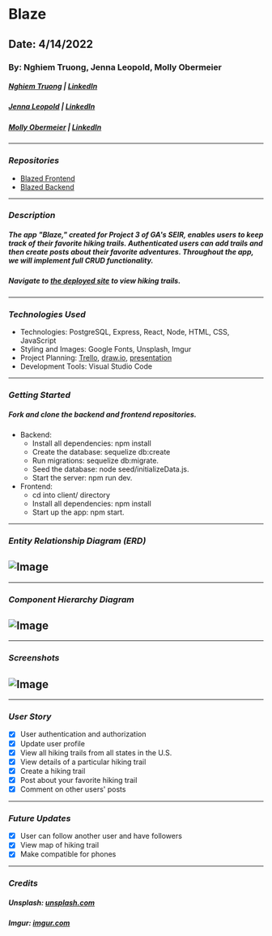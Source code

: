 # Blaze

## Date: 4/14/2022

### By: Nghiem Truong, Jenna Leopold, Molly Obermeier

##### [Nghiem Truong](https://github.com/vinhnghiemcr) | [LinkedIn](https://www.linkedin.com/in/nghiem-v-truong/)

##### [Jenna Leopold](https://github.com/Jenna424) | [LinkedIn](https://www.linkedin.com/in/jenna-leopold-136294127)

##### [Molly Obermeier](https://github.com/Tamollyo) | [LinkedIn](www.linkedin.com/in/marieobermeier)

---

### **_Repositories_**

- [Blazed Frontend](https://github.com/vinhnghiemcr/Blaze-FrontEnd)
- [Blazed Backend](https://github.com/vinhnghiemcr/Blaze-BackEnd)

---

### **_Description_**

##### The app "Blaze," created for Project 3 of GA's SEIR, enables users to keep track of their favorite hiking trails. Authenticated users can add trails and then create posts about their favorite adventures. Throughout the app, we will implement full CRUD functionality.

##### Navigate to [the deployed site](https://blazetrailmix.herokuapp.com/) to view hiking trails.

---

### **_Technologies Used_**

- Technologies: PostgreSQL, Express, React, Node, HTML, CSS, JavaScript
- Styling and Images: Google Fonts, Unsplash, Imgur
- Project Planning: [Trello](https://trello.com/invite/b/gnVDindH/405d0b682cfc93ecd318afbf155f37d9/blaze-a-hiking-app), [draw.io](https://app.diagrams.net/#G1Qdu3kiX9VtsTBV22ggTQZRtyofrHylN5), [presentation](https://docs.google.com/presentation/d/1h-t2oEH_5lrVxEy0NbCrnA7XOLgqy3V-dtJx9obf5EA/edit?usp=sharing)
- Development Tools: Visual Studio Code

---

### **_Getting Started_**

##### Fork and clone the backend and frontend repositories.

- Backend:
  - Install all dependencies: npm install
  - Create the database: sequelize db:create
  - Run migrations: sequelize db:migrate.
  - Seed the database: node seed/initializeData.js.
  - Start the server: npm run dev.
- Frontend:
  - cd into client/ directory
  - Install all dependencies: npm install
  - Start up the app: npm start.

---

### **_Entity Relationship Diagram (ERD)_**

## ![Image](https://i.imgur.com/vq10GOi.png)

---

### **_Component Hierarchy Diagram_**

## ![Image](https://i.imgur.com/XB0DRt9.png)

---

### **_Screenshots_**
## ![Image](https://github.com/vinhnghiemcr/Blaze-FrontEnd/blob/main/Blaze-trail.png?raw=true)

---

### **_User Story_**

- [x] User authentication and authorization
- [x] Update user profile
- [x] View all hiking trails from all states in the U.S.
- [x] View details of a particular hiking trail
- [x] Create a hiking trail
- [x] Post about your favorite hiking trail
- [x] Comment on other users' posts

---

### **_Future Updates_**

- [x] User can follow another user and have followers
- [x] View map of hiking trail
- [x] Make compatible for phones

---

### **_Credits_**

##### **Unsplash:** [unsplash.com](https://unsplash.com/)

##### **Imgur:** [imgur.com](https://imgur.com/)
